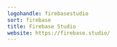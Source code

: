 ```yaml
---
logohandle: firebasestudio
sort: firebase
title: Firebase Studio
website: https://firebase.studio/
---
```

